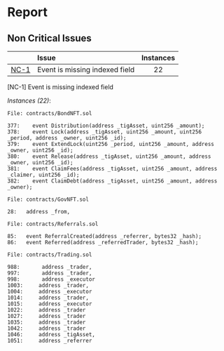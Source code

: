 # Report


## Non Critical Issues


| |Issue|Instances|
|-|:-|:-:|
| [NC-1](#NC-1) | Event is missing indexed field | 22 |

[NC-1] Event is missing indexed field

*Instances (22)*:
```solidity
File: contracts/BondNFT.sol

377:    event Distribution(address _tigAsset, uint256 _amount);
378:    event Lock(address _tigAsset, uint256 _amount, uint256 _period, address _owner, uint256 _id);
379:    event ExtendLock(uint256 _period, uint256 _amount, address _owner, uint256 _id);
380:    event Release(address _tigAsset, uint256 _amount, address _owner, uint256 _id);
381:    event ClaimFees(address _tigAsset, uint256 _amount, address _claimer, uint256 _id);
382:    event ClaimDebt(address _tigAsset, uint256 _amount, address _owner);

```
```solidity
File: contracts/GovNFT.sol

28:   address _from,

```
```solidity
File: contracts/Referrals.sol

85:   event ReferralCreated(address _referrer, bytes32 _hash);
86:   event Referred(address _referredTrader, bytes32 _hash);

```
```solidity
File: contracts/Trading.sol

988:       address _trader,
997:       address _trader,
998:       address _executor
1003:     address _trader,
1004:     address _executor
1014:     address _trader,
1015:     address _executor
1022:     address _trader
1027:     address _trader
1035:     address _trader
1042:     address _trader
1046:     address _tigAsset,
1051:     address _referrer

```
